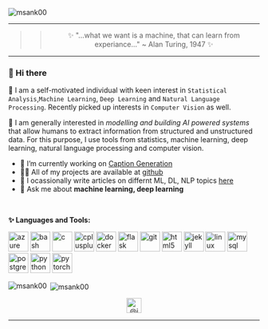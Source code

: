 <p align="left"> <img src="https://komarev.com/ghpvc/?username=msank00" alt="msank00" /> </p>

----

<center>

>>  ✨ "...what we want is a machine, that can learn from experiance..." ~ Alan Turing, 1947 ✨

</center>

----

### 👋 Hi there 

:rocket: I am a self-motivated individual with keen interest in `Statistical Analysis`,`Machine Learning`, `Deep Learning` and `Natural Language Processing`. Recently picked up interests in `Computer Vision` as well. 

:dart: I am generally interested in _modelling and building AI powered systems_ that allow humans to extract information from structured and unstructured data. 
For this purpose, I use tools from statistics, machine learning, deep learning, natural language processing and computer vision.



- 🔭 I’m currently working on [Caption Generation](https://github.com/msank00/image_caption_gen)
- 👨‍💻 All of my projects are available at [github](https://github.com/msank00)
- 📝 I ocassionally write articles on differnt ML, DL, NLP topics [here](https://msank00.github.io/blog/)
- 💬 Ask me about **machine learning, deep learning**

<br>

**✨ Languages and Tools:** 

<p align="left"><img src="https://www.vectorlogo.zone/logos/microsoft_azure/microsoft_azure-icon.svg" alt="azure" width="40" height="40"/> <img src="https://www.vectorlogo.zone/logos/gnu_bash/gnu_bash-icon.svg" alt="bash" width="40" height="40"/> <img src="https://devicons.github.io/devicon/devicon.git/icons/c/c-original.svg" alt="c" width="40" height="40"/> <img src="https://devicons.github.io/devicon/devicon.git/icons/cplusplus/cplusplus-original.svg" alt="cplusplus" width="40" height="40"/> <img src="https://devicons.github.io/devicon/devicon.git/icons/docker/docker-original-wordmark.svg" alt="docker" width="40" height="40"/> <img src="https://www.vectorlogo.zone/logos/pocoo_flask/pocoo_flask-icon.svg" alt="flask" width="40" height="40"/> <img src="https://www.vectorlogo.zone/logos/git-scm/git-scm-icon.svg" alt="git" width="40" height="40"/> <img src="https://devicons.github.io/devicon/devicon.git/icons/html5/html5-original-wordmark.svg" alt="html5" width="40" height="40"/> <img src="https://www.vectorlogo.zone/logos/jekyllrb/jekyllrb-icon.svg" alt="jekyll" width="40" height="40"/> <img src="https://devicons.github.io/devicon/devicon.git/icons/linux/linux-original.svg" alt="linux" width="40" height="40"/> <img src="https://devicons.github.io/devicon/devicon.git/icons/mysql/mysql-original-wordmark.svg" alt="mysql" width="40" height="40"/> <img src="https://devicons.github.io/devicon/devicon.git/icons/postgresql/postgresql-original-wordmark.svg" alt="postgresql" width="40" height="40"/> <img src="https://devicons.github.io/devicon/devicon.git/icons/python/python-original.svg" alt="python" width="40" height="40"/> <img src="https://www.vectorlogo.zone/logos/pytorch/pytorch-icon.svg" alt="pytorch" width="40" height="40"/></p><p><img align="left" src="https://github-readme-stats.vercel.app/api/top-langs/?username=msank00&layout=compact&hide=html" alt="msank00" /></p>



<p>&nbsp;<img align="center" src="https://github-readme-stats.vercel.app/api?username=msank00&show_icons=true" alt="msank00" /></p>

<p align="center">
<a href="https://twitter.com/@imridhasankar" target="blank"><img align="center" src="https://cdn.jsdelivr.net/npm/simple-icons@3.0.1/icons/twitter.svg" alt="@imridhasankar" height="30" width="30" /></a>
</p>

----

<!--
**msank00/msank00** is a ✨ _special_ ✨ repository because its `README.md` (this file) appears on your GitHub profile.

Here are some ideas to get you started:

- 🔭 I’m currently working on ...
- 🌱 I’m currently learning ...
- 👯 I’m looking to collaborate on ...
- 🤔 I’m looking for help with ...
- 💬 Ask me about ...
- 📫 How to reach me: ...
- 😄 Pronouns: ...
- ⚡ Fun fact: ...


**Languages and Tools:** 
<p align="left">
  <img src="https://media3.giphy.com/media/kdFc8fubgS31b8DsVu/giphy.webp" width="50"><img src="https://media.giphy.com/media/SU2ic3wTfuC6JhD1lA/giphy.gif" width="50"><img src="https://media3.giphy.com/media/ln7z2eWriiQAllfVcn/200w.webp" width="50"><img src="https://i.giphy.com/media/LMt9638dO8dftAjtco/200.webp" width="50"><img src="https://i.giphy.com/media/eNAsjO55tPbgaor7ma/200w.webp" width="50"><img src="https://i.giphy.com/media/IdyAQJVN2kVPNUrojM/200.webp" width="50">
  
</p>


### Activity Stats

<center>
<img alt="msank_stat" src="https://github-readme-stats.vercel.app/api?username=msank00&show_icons=true" >
</center>

-->
